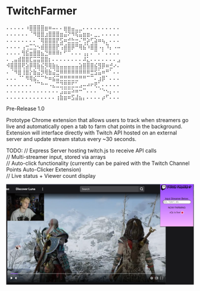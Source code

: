 # TwitchFarmer
⠄⠄⠄⠄⠄⠰⣿⣿⣿⣿⣶⠶⠤⠄⠄⣶⣶⣤⣀⣀⠄⠄⠄⠄⠄⠄⠄⠄⠄⠄  
⠄⠄⠄⠄⠄⠄⠈⠻⣿⣿⣰⣿⣿⣿⣶⣬⠝⠻⢯⣥⣶⣶⠄⣀⡀⠄⠄⠄⠄⠄  
⠄⠄⠄⠄⠄⠄⠄⠄⠈⢿⣿⣿⣿⡟⣫⠶⣚⣓⣒⠌⢛⡵⢋⣵⠶⢦⡀⠄⠄⠄  
⠄⠄⠄⠄⢠⢒⣉⣑⠢⣾⣿⣿⣿⡟⢩⣾⣿⡿⠛⢿⣮⠱⣿⣿⠠⡄⠹⡄⠠⠤  
⠄⠄⠄⠄⢻⣯⣶⣿⣿⣦⣙⠿⠿⠿⠆⠋⠉⠄⠄⠄⢠⡄⠄⠉⠄⠁⠄⠄⠄⠄  
⠄⢀⣤⣾⣿⣿⣏⣭⣭⣿⣿⡆⠄⠄⠄⠄⠄⠄⠄⠄⠼⣅⠄⠄⠄⠄⠄⠄⠄⣠  
⠺⣿⣿⣿⢟⣵⡿⢿⣷⣮⡻⢿⣷⣦⣤⣤⣤⣤⣤⣵⣿⣿⣿⣮⣻⡿⠶⣚⠔⠄  
⠄⠈⠻⣿⢸⣿⡕⣷⣬⡻⢿⣷⣬⣛⠿⠿⠿⠿⠿⠿⠿⠿⣛⣫⣥⠶⠛⠁⠄⠄  
⠄⠄⠄⠈⠁⠻⢿⣮⡉⠉⠓⠶⣮⣭⣛⣛⣛⣛⣛⠛⠛⠉⠉⠄⣰⡿⠁⠄⠄⠄  
⠄⠄⠄⠄⠄⠄⠄⠈⠉⠓⠒⠠⣄⣉⣙⣛⣛⣋⣁⣠⠤⠴⠖⢟⡁⠄⠄⠄⠄⠄  
⠄⠄⠄⠄⠄⠄⠄⠄⠄⠄⠄⠄⠄⠄⣨⣭⣭⠵⠶⠒⠉⠄⠄⠄⠈⠑⠢⡄⠄⠄  
⠄⠄⠄⠄⠄⠄⠄⠄⠄⠄⠄⠄⠄⢰⣷⣶⠶⣫⣼⣦⡄⠄⠄⠄⠄⡴⠋⠄⠄⠄  

Pre-Release 1.0

Prototype Chrome extension that allows users to track when streamers go live and automatically open a tab to farm chat points in the background.
Extension will interface directly with Twitch API hosted on an external server and update stream status every ~30 seconds.

TODO: 
// Express Server hosting twitch.js to receive API calls  
// Multi-streamer input, stored via arrays  
// Auto-click functionality (currently can be paired with the Twitch Channel Points Auto-Clicker Extension)  
// Live status + Viewer count display  

![Screenshot](prototype.png)
